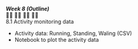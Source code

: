 ***Week 8 (Outline)***</br>
:walking_man: :running_man: :biking_man: :golfing_woman:</br>
8.1 Activity monitoring data

- Activity data: Running, Standing, Waling (CSV)
- Notebook to plot the activity data